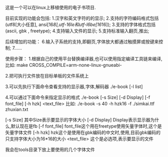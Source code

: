 这是一个可以在linux上移植使用的电子书项目.

目前实现的功能会包括:
1.汉字和英文字符的的显示;
2.支持的字符编码格式包括(utf8[大小任意], ansi[16*8],utf-16le和utf-l6be[16*16]);
3.支持的字体格式包括(ascii, gbk , freetype);
4.支持输入文件的显示;
5.支持标准输入翻页,推出;

后续增加的功能：
6.输入子系统的支持,即翻页,字体放大都通过触摸屏或按键来控制;
7......


使用步骤：
1.根据自己的使用平台替换编译器,也可以使用指定编译工具链来编译,比如:
make CROSS_COMPILE=arm-none-linux-gnueabi-

2.把可执行文件放在目标单板的文件系统上

3.可以先执行下面命令查看支持的显示器,字体,解码器
./e-book [-l list] 

4.可以通过下面命令来指定显示的格式
./e-book [-s Size] [-d Display] [-f font_file] [-h hzk] <text_file>
比如:
./e-book -s 40 -h hzk16 -f ./simkai.ttf zhuxian.txt 

[-s Size] 其中Size表示要显示的字体大小
[-d Display] Display表示显示器为什么,默认现在是fb
[-f font_file] font_file这个用在freetype使用矢量字体时,这个是矢量字体文件
[-h hzk] hzk这个是使用在gbk编码的中文时,使用,目前gbk编码的只支持字体大小为16*16的大小
<text_file> 这个是必选项,表示要显示的文件


我会在tools目录下放上要使用的几个字体文件
